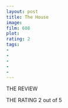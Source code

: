 ```yaml
---
layout: post
title: The House
image: 
film: 608
plot: 
rating: 2
tags:
- 
- 
- 
- 
- 
---
```


THE REVIEW


THE RATING
2 out of 5
